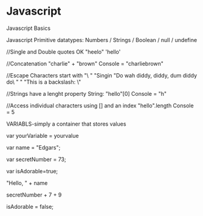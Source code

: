 # Javascript
Javascript Basics

Javascript Primitive datatypes: Numbers / Strings / Boolean / null / undefine

//Single and Double quotes OK
"heelo"
'hello'

//Concatenation
"charlie" + "brown" Console = "charliebrown"

//Escape Characters start with "\ "
"Singin \"Do wah diddy, diddy, dum diddy do\ " "
"This is a backslash: \\"

//Strings have a lenght property
String: "hello"[0] Console = "h"

//Access individual characters using [] and an index
"hello".length Console = 5

VARIABLS-simply a container that stores values

var yourVariable = yourvalue

var name = "Edgars";

var secretNumber = 73;

var isAdorable=true;

"Hello, " + name

secretNumber + 7 + 9

isAdorable = false; 


